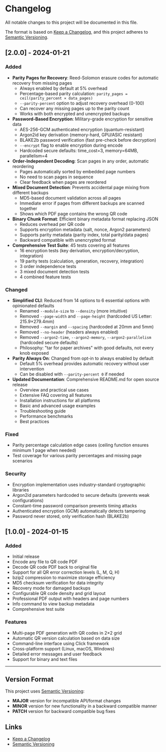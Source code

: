 # Changelog

All notable changes to this project will be documented in this file.

The format is based on [Keep a Changelog](https://keepachangelog.com/en/1.0.0/),
and this project adheres to [Semantic Versioning](https://semver.org/spec/v2.0.0.html).

## [2.0.0] - 2024-01-21

### Added
- **Parity Pages for Recovery**: Reed-Solomon erasure codes for automatic recovery from missing pages
  - Always enabled by default at 5% overhead
  - Percentage-based parity calculation: `parity_pages = ceil(parity_percent × data_pages)`
  - `--parity-percent` option to adjust recovery overhead (0-100)
  - Can recover any missing pages up to the parity count
  - Works with both encrypted and unencrypted backups
- **Password-Based Encryption**: Military-grade encryption for sensitive data
  - AES-256-GCM authenticated encryption (quantum-resistant)
  - Argon2id key derivation (memory-hard, GPU/ASIC resistant)
  - BLAKE2b password verification (fast pre-check before decryption)
  - `--encrypt` flag to enable encryption during encode
  - Hardcoded secure defaults: time_cost=3, memory=64MB, parallelism=4
- **Order-Independent Decoding**: Scan pages in any order, automatic reordering
  - Pages automatically sorted by embedded page numbers
  - No need to scan pages in sequence
  - Clear feedback when pages are reordered
- **Mixed Document Detection**: Prevents accidental page mixing from different backups
  - MD5-based document validation across all pages
  - Immediate error if pages from different backups are scanned together
  - Shows which PDF page contains the wrong QR code
- **Binary Chunk Format**: Efficient binary metadata format replacing JSON
  - Reduces overhead per QR code
  - Supports encryption metadata (salt, nonce, Argon2 parameters)
  - Supports parity metadata (parity index, total parity/data pages)
  - Backward compatible with unencrypted format
- **Comprehensive Test Suite**: 45 tests covering all features
  - 16 encryption tests (key derivation, encryption/decryption, integration)
  - 19 parity tests (calculation, generation, recovery, integration)
  - 3 order independence tests
  - 3 mixed document detection tests
  - 4 combined feature tests

### Changed
- **Simplified CLI**: Reduced from 14 options to 6 essential options with opinionated defaults
  - Renamed `--module-size` to `--density` (more intuitive)
  - Removed `--page-width` and `--page-height` (hardcoded US Letter: 215.9×279.4mm)
  - Removed `--margin` and `--spacing` (hardcoded at 20mm and 5mm)
  - Removed `--no-header` (headers always enabled)
  - Removed `--argon2-time`, `--argon2-memory`, `--argon2-parallelism` (hardcoded secure defaults)
  - Philosophy: "tar for paper archives" with good defaults, not every knob exposed
- **Parity Always On**: Changed from opt-in to always enabled by default
  - Default 5% overhead provides automatic recovery without user intervention
  - Can be disabled with `--parity-percent 0` if needed
- **Updated Documentation**: Comprehensive README.md for open source release
  - Overview and practical use cases
  - Extensive FAQ covering all features
  - Installation instructions for all platforms
  - Basic and advanced usage examples
  - Troubleshooting guide
  - Performance benchmarks
  - Best practices

### Fixed
- Parity percentage calculation edge cases (ceiling function ensures minimum 1 page when needed)
- Test coverage for various parity percentages and missing page scenarios

### Security
- Encryption implementation uses industry-standard cryptographic libraries
- Argon2id parameters hardcoded to secure defaults (prevents weak configurations)
- Constant-time password comparison prevents timing attacks
- Authenticated encryption (GCM) automatically detects tampering
- Password never stored, only verification hash (BLAKE2b)

## [1.0.0] - 2024-01-15

### Added
- Initial release
- Encode any file to QR code PDF
- Decode QR code PDF back to original file
- Support for all QR error correction levels (L, M, Q, H)
- bzip2 compression to maximize storage efficiency
- MD5 checksum verification for data integrity
- Recovery mode for damaged backups
- Configurable QR code density and grid layout
- Professional PDF output with headers and page numbers
- Info command to view backup metadata
- Comprehensive test suite

### Features
- Multi-page PDF generation with QR codes in 2×2 grid
- Automatic QR version calculation based on data size
- Command-line interface using Click framework
- Cross-platform support (Linux, macOS, Windows)
- Detailed error messages and user feedback
- Support for binary and text files

---

## Version Format

This project uses [Semantic Versioning](https://semver.org/):
- **MAJOR** version for incompatible API/format changes
- **MINOR** version for new functionality in a backward compatible manner
- **PATCH** version for backward compatible bug fixes

## Links

- [Keep a Changelog](https://keepachangelog.com/en/1.0.0/)
- [Semantic Versioning](https://semver.org/spec/v2.0.0.html)
